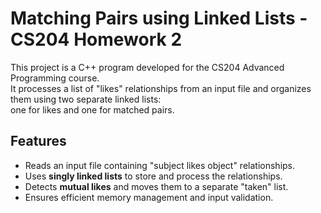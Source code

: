 # Matching Pairs using Linked Lists - CS204 Homework 2

This project is a C++ program developed for the CS204 Advanced Programming course.  
It processes a list of "likes" relationships from an input file and organizes them using two separate linked lists:  
one for likes and one for matched pairs.

## Features
- Reads an input file containing "subject likes object" relationships.
- Uses **singly linked lists** to store and process the relationships.
- Detects **mutual likes** and moves them to a separate "taken" list.
- Ensures efficient memory management and input validation.
